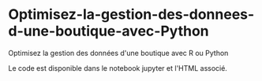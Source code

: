 # Optimisez-la-gestion-des-donnees-d-une-boutique-avec-Python
Optimisez la gestion des données d'une boutique avec R ou Python

Le code est disponible dans le notebook jupyter et l'HTML associé.
